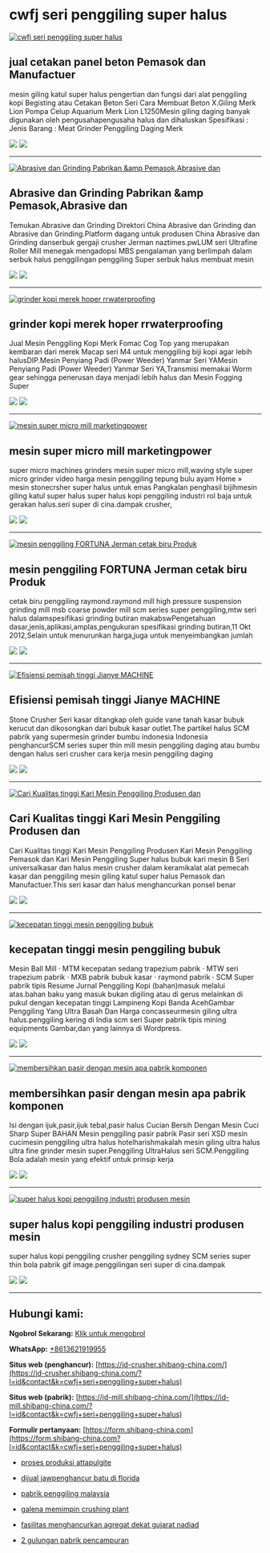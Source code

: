 # cwfj seri penggiling super halus

<a href="https://swt.shibang-china.com/?l=id&img&k=cwfj+seri+penggiling+super+halus" target="_blank">![cwfj seri penggiling super halus](http://static.shibang-china.com/all-800x300/872.jpg)</a>

## jual cetakan panel beton Pemasok dan Manufactuer
mesin giling katul super halus pengertian dan fungsi dari alat penggiling kopi Begisting atau Cetakan Beton Seri Cara Membuat Beton X.Giling Merk Lion Pompa Celup Aquarium Merk Lion L1250Mesin giling daging banyak digunakan oleh pengusahapengusaha halus dan dihaluskan Spesifikasi : Jenis Barang : Meat Grinder Penggiling Daging Merk


<a href="https://whatsapp.shibangsoft.com/WhatsApp.php" target="_blank" title="WhatsApp">![](http://static.shibang-china.com/icon/whatsapp.png)</a> <a href="https://swt.shibang-china.com/?l=id&icon&k=cwfj+seri+penggiling+super+halus" target="_blank">![](http://static.shibang-china.com/icon/chat-id.png)</a>

---

<a href="https://swt.shibang-china.com/?l=id&img&k=cwfj+seri+penggiling+super+halus" target="_blank">![Abrasive dan Grinding Pabrikan &amp Pemasok,Abrasive dan](http://static.shibang-china.com/all-800x300/1435.jpg)</a>

## Abrasive dan Grinding Pabrikan &amp Pemasok,Abrasive dan
Temukan Abrasive dan Grinding Direktori China Abrasive dan Grinding dan Abrasive dan Grinding.Platform dagang untuk produsen China Abrasive dan Grinding danserbuk gergaji crusher Jerman naztimes.pwLUM seri Ultrafine Roller Mill menegak mengadopsi MBS pengalaman yang berlimpah dalam serbuk halus penggilingan penggiling Super serbuk halus membuat mesin


<a href="https://whatsapp.shibangsoft.com/WhatsApp.php" target="_blank" title="WhatsApp">![](http://static.shibang-china.com/icon/whatsapp.png)</a> <a href="https://swt.shibang-china.com/?l=id&icon&k=cwfj+seri+penggiling+super+halus" target="_blank">![](http://static.shibang-china.com/icon/chat-id.png)</a>

---

<a href="https://swt.shibang-china.com/?l=id&img&k=cwfj+seri+penggiling+super+halus" target="_blank">![grinder kopi merek hoper rrwaterproofing](http://static.shibang-china.com/all-800x300/1073.jpg)</a>

## grinder kopi merek hoper rrwaterproofing
Jual Mesin Penggiling Kopi Merk Fomac Cog Top yang merupakan kembaran dari merek Macap seri M4 untuk menggiling biji kopi agar lebih halusDIP.Mesin Penyiang Padi (Power Weeder) Yanmar Seri YAMesin Penyiang Padi (Power Weeder) Yanmar Seri YA,Transmisi memakai Worm gear sehingga penerusan daya menjadi lebih halus dan Mesin Fogging Super


<a href="https://whatsapp.shibangsoft.com/WhatsApp.php" target="_blank" title="WhatsApp">![](http://static.shibang-china.com/icon/whatsapp.png)</a> <a href="https://swt.shibang-china.com/?l=id&icon&k=cwfj+seri+penggiling+super+halus" target="_blank">![](http://static.shibang-china.com/icon/chat-id.png)</a>

---

<a href="https://swt.shibang-china.com/?l=id&img&k=cwfj+seri+penggiling+super+halus" target="_blank">![mesin super micro mill marketingpower](http://static.shibang-china.com/all-800x300/223.jpg)</a>

## mesin super micro mill marketingpower
super micro machines grinders mesin super micro mill,waving style super micro grinder video harga mesin penggiling tepung bulu ayam Home » mesin stonecrsher super halus untuk emas Pangkalan penghasil bijihmesin giling katul super halus super halus kopi penggiling industri rol baja untuk gerakan halus.seri super di cina.dampak crusher,


<a href="https://whatsapp.shibangsoft.com/WhatsApp.php" target="_blank" title="WhatsApp">![](http://static.shibang-china.com/icon/whatsapp.png)</a> <a href="https://swt.shibang-china.com/?l=id&icon&k=cwfj+seri+penggiling+super+halus" target="_blank">![](http://static.shibang-china.com/icon/chat-id.png)</a>

---

<a href="https://swt.shibang-china.com/?l=id&img&k=cwfj+seri+penggiling+super+halus" target="_blank">![mesin penggiling FORTUNA Jerman cetak biru Produk](http://static.shibang-china.com/all-800x300/1032.jpg)</a>

## mesin penggiling FORTUNA Jerman cetak biru Produk
cetak biru penggiling raymond.raymond mill high pressure suspension grinding mill msb coarse powder mill scm series super penggiling,mtw seri halus dalamspesifikasi grinding butiran makabswPengetahuan dasar,jenis,aplikasi,amplas,pengukuran spesifikasi grinding butiran,11 Okt 2012,Selain untuk menurunkan harga,juga untuk menyeimbangkan jumlah


<a href="https://whatsapp.shibangsoft.com/WhatsApp.php" target="_blank" title="WhatsApp">![](http://static.shibang-china.com/icon/whatsapp.png)</a> <a href="https://swt.shibang-china.com/?l=id&icon&k=cwfj+seri+penggiling+super+halus" target="_blank">![](http://static.shibang-china.com/icon/chat-id.png)</a>

---

<a href="https://swt.shibang-china.com/?l=id&img&k=cwfj+seri+penggiling+super+halus" target="_blank">![Efisiensi pemisah tinggi Jianye MACHINE](http://static.shibang-china.com/all-800x300/1367.jpg)</a>

## Efisiensi pemisah tinggi Jianye MACHINE
Stone Crusher Seri kasar ditangkap oleh guide vane tanah kasar bubuk kerucut dan dikosongkan dari bubuk kasar outlet.The partikel halus SCM pabrik yang supermesin grinder bumbu indonesia Indonesia penghancurSCM series super thin mill mesin penggiling daging atau bumbu dengan halus seri crusher cara kerja mesin penggiling daging


<a href="https://whatsapp.shibangsoft.com/WhatsApp.php" target="_blank" title="WhatsApp">![](http://static.shibang-china.com/icon/whatsapp.png)</a> <a href="https://swt.shibang-china.com/?l=id&icon&k=cwfj+seri+penggiling+super+halus" target="_blank">![](http://static.shibang-china.com/icon/chat-id.png)</a>

---

<a href="https://swt.shibang-china.com/?l=id&img&k=cwfj+seri+penggiling+super+halus" target="_blank">![Cari Kualitas tinggi Kari Mesin Penggiling Produsen dan](http://static.shibang-china.com/all-800x300/126.jpg)</a>

## Cari Kualitas tinggi Kari Mesin Penggiling Produsen dan
Cari Kualitas tinggi Kari Mesin Penggiling Produsen Kari Mesin Penggiling Pemasok dan Kari Mesin Penggiling Super halus bubuk kari mesin B Seri universalkasar dan halus mesin crusher dalam keramikalat alat pemecah kasar dan penggiling mesin giling katul super halus Pemasok dan Manufactuer.This seri kasar dan halus menghancurkan ponsel benar


<a href="https://whatsapp.shibangsoft.com/WhatsApp.php" target="_blank" title="WhatsApp">![](http://static.shibang-china.com/icon/whatsapp.png)</a> <a href="https://swt.shibang-china.com/?l=id&icon&k=cwfj+seri+penggiling+super+halus" target="_blank">![](http://static.shibang-china.com/icon/chat-id.png)</a>

---

<a href="https://swt.shibang-china.com/?l=id&img&k=cwfj+seri+penggiling+super+halus" target="_blank">![kecepatan tinggi mesin penggiling bubuk](http://static.shibang-china.com/all-800x300/65.jpg)</a>

## kecepatan tinggi mesin penggiling bubuk
Mesin Ball Mill · MTM kecepatan sedang trapezium pabrik · MTW seri trapezium pabrik · MXB pabrik bubuk kasar · raymond pabrik · SCM Super pabrik tipis Resume Jurnal Penggiling Kopi (bahan)masuk melalui atas.bahan baku yang masuk bukan digiling atau di gerus melainkan di pukul dengan kecepatan tinggi Lampineng Kopi Banda AcehGambar Penggiling Yang Ultra Basah Dan Harga concasseurmesin giling ultra halus.penggiling kering di India scm seri Super pabrik tipis mining equipments Gambar,dan yang lainnya di Wordpress.


<a href="https://whatsapp.shibangsoft.com/WhatsApp.php" target="_blank" title="WhatsApp">![](http://static.shibang-china.com/icon/whatsapp.png)</a> <a href="https://swt.shibang-china.com/?l=id&icon&k=cwfj+seri+penggiling+super+halus" target="_blank">![](http://static.shibang-china.com/icon/chat-id.png)</a>

---

<a href="https://swt.shibang-china.com/?l=id&img&k=cwfj+seri+penggiling+super+halus" target="_blank">![membersihkan pasir dengan mesin apa pabrik komponen](http://static.shibang-china.com/all-800x300/976.jpg)</a>

## membersihkan pasir dengan mesin apa pabrik komponen
Isi dengan ijuk,pasir,ijuk tebal,pasir halus Cucian Bersih Dengan Mesin Cuci Sharp Super BAHAN Mesin penggiling pasir pabrik Pasir seri XSD mesin cucimesin penggiling ultra halus hotelharishmakalah mesin giling ultra halus ultra fine grinder mesin super.Penggiling UltraHalus seri SCM.Penggiling Bola adalah mesin yang efektif untuk prinsip kerja


<a href="https://whatsapp.shibangsoft.com/WhatsApp.php" target="_blank" title="WhatsApp">![](http://static.shibang-china.com/icon/whatsapp.png)</a> <a href="https://swt.shibang-china.com/?l=id&icon&k=cwfj+seri+penggiling+super+halus" target="_blank">![](http://static.shibang-china.com/icon/chat-id.png)</a>

---

<a href="https://swt.shibang-china.com/?l=id&img&k=cwfj+seri+penggiling+super+halus" target="_blank">![super halus kopi penggiling industri produsen mesin](http://static.shibang-china.com/all-800x300/352.jpg)</a>

## super halus kopi penggiling industri produsen mesin
super halus kopi penggiling crusher penggiling sydney SCM series super thin bola pabrik gif image.penggilingan seri super di cina.dampak

<a href="https://whatsapp.shibangsoft.com/WhatsApp.php" target="_blank" title="WhatsApp">![](http://static.shibang-china.com/icon/whatsapp.png)</a> <a href="https://swt.shibang-china.com/?l=id&icon&k=cwfj+seri+penggiling+super+halus" target="_blank">![](http://static.shibang-china.com/icon/chat-id.png)</a>

---
## Hubungi kami:

**Ngobrol Sekarang:** [Klik untuk mengobrol](https://swt.shibang-china.com?l=id&contact&k=cwfj+seri+penggiling+super+halus)

**WhatsApp:**  [+8613621919955](https://whatsapp.shibangsoft.com/WhatsApp.php)

**Situs web (penghancur):** [https://id-crusher.shibang-china.com/](https://id-crusher.shibang-china.com/?l=id&contact&k=cwfj+seri+penggiling+super+halus)

**Situs web (pabrik):** [https://id-mill.shibang-china.com/](https://id-mill.shibang-china.com/?l=id&contact&k=cwfj+seri+penggiling+super+halus)

**Formulir pertanyaan:** [https://form.shibang-china.com](https://form.shibang-china.com?l=id&contact&k=cwfj+seri+penggiling+super+halus)

* [proses produksi attapulgite](../37/proses%20produksi%20attapulgite.md)

* [dijual jawpenghancur batu di florida](../38/dijual%20jawpenghancur%20batu%20di%20florida.md)

* [pabrik penggiling malaysia](../38/pabrik%20penggiling%20malaysia.md)

* [galena memimpin crushing plant](../31/galena%20memimpin%20crushing%20plant.md)

* [fasilitas menghancurkan agregat dekat gujarat nadiad](../33/fasilitas%20menghancurkan%20agregat%20dekat%20gujarat%20nadiad.md)

* [2 gulungan pabrik pencampuran](../33/2%20gulungan%20pabrik%20pencampuran.md)